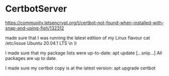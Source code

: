 # CertbotServer

https://community.letsencrypt.org/t/certbot-not-found-when-installed-with-snap-and-using-fish/132312

made sure that I was running the latest edition of my Linux flavour
cat /etc/issue
Ubuntu 20.04.1 LTS \n \l

I made sure that my package lists were up-to-date:
apt update
[…snip…]
All packages are up to date.

I made sure my certbot copy is at the latest version:
apt upgrade certbot
